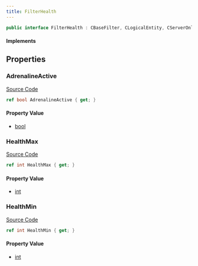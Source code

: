 ```yaml
---
title: FilterHealth
---
```


```csharp
public interface FilterHealth : CBaseFilter, CLogicalEntity, CServerOnlyEntity, CBaseEntity, CEntityInstance, ISchemaClass<CEntityInstance>, ISchemaClass<CBaseEntity>, ISchemaClass<CServerOnlyEntity>, ISchemaClass<CLogicalEntity>, ISchemaClass<CBaseFilter>, ISchemaClass<FilterHealth>, ISchemaField, ISchemaClass, INativeHandle
```

#### Implements

## Properties

### AdrenalineActive

[Source Code](https://github.com/swiftly-solution/swiftlys2/blob/main/managed/src/SwiftlyS2.Generated/Schemas/Interfaces/FilterHealth.cs#L17)

```csharp
ref bool AdrenalineActive { get; }
```

#### Property Value

- [bool](https://learn.microsoft.com/dotnet/api/system.boolean)

### HealthMax

[Source Code](https://github.com/swiftly-solution/swiftlys2/blob/main/managed/src/SwiftlyS2.Generated/Schemas/Interfaces/FilterHealth.cs#L21)

```csharp
ref int HealthMax { get; }
```

#### Property Value

- [int](https://learn.microsoft.com/dotnet/api/system.int32)

### HealthMin

[Source Code](https://github.com/swiftly-solution/swiftlys2/blob/main/managed/src/SwiftlyS2.Generated/Schemas/Interfaces/FilterHealth.cs#L19)

```csharp
ref int HealthMin { get; }
```

#### Property Value

- [int](https://learn.microsoft.com/dotnet/api/system.int32)

